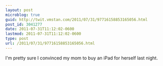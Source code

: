 ```yaml
---
layout: post
microblog: true
guid: http://twit.vmstan.com/2011/07/31/97716158853165056.html
post_id: 3041277
date: 2011-07-31T11:12:02-0600
lastmod: 2011-07-31T11:12:02-0600
type: post
url: /2011/07/31/97716158853165056.html
---
```

I'm pretty sure I convinced my mom to buy an iPad for herself last night.
